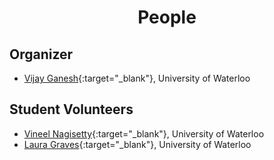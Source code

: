 <h1 style="text-align:center"> People </h1>

## Organizer
- [Vijay Ganesh](https://ece.uwaterloo.ca/~vganesh/){:target="_blank"}, University of Waterloo

## Student Volunteers
- [Vineel Nagisetty](https://github.com/vin-nag){:target="_blank"}, University of Waterloo
- [Laura Graves](http://www.lauragraves.ca/){:target="_blank"}, University of Waterloo
